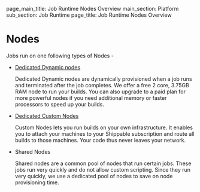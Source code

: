 page_main_title: Job Runtime Nodes Overview
main_section: Platform
sub_section: Job Runtime
page_title: Job Runtime Nodes Overview

# Nodes

Jobs run on one following types of Nodes -

* [Dedicated Dynamic nodes](/platform/job-runtime-dynamic-nodes)

  Dedicated Dynamic nodes are dynamically provisioned when a job runs and terminated after the job completes.
  We offer a free 2 core, 3.75GB RAM node to run your builds. You can also upgrade to a paid plan for more powerful nodes if you need additional memory or faster processors to speed up your builds.

* [Dedicated Custom Nodes](/platform/job-runtime-custom-nodes)

  Custom Nodes lets you run builds on your own infrastructure. It enables you to attach your machines to your Shippable subscription and route all builds to those machines. Your code thus never leaves your network.

* Shared Nodes

  Shared nodes are a common pool of nodes that run certain jobs. These jobs run very quickly and do not allow custom scripting. Since they run very quickly, we use a dedicated pool of nodes to save on node provisioning time.
